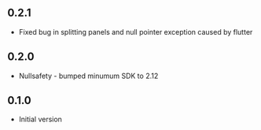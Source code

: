 ## 0.2.1
* Fixed bug in splitting panels and null pointer exception caused by flutter

## 0.2.0
* Nullsafety - bumped minumum SDK to 2.12

## 0.1.0
* Initial version